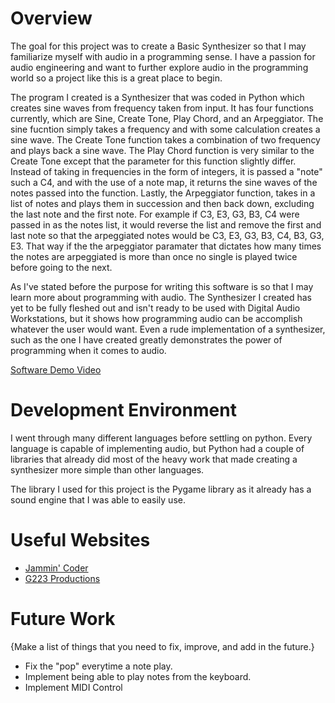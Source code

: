 # Overview

The goal for this project was to create a Basic Synthesizer so that I may familiarize myself with audio in a programming sense. I have a passion for audio engineering and want to further explore audio in the programming world so
a project like this is a great place to begin.

The program I created is a Synthesizer that was coded in Python which creates sine waves from frequency taken from input. It has four functions currently, which are Sine, Create Tone, Play Chord, and an Arpeggiator. The sine fucntion
 simply takes a frequency and with some calculation creates a sine wave. The Create Tone function takes a combination of two frequency and plays back a sine wave. The Play Chord function is very similar to the Create Tone except that 
 the parameter for this function slightly differ. Instead of taking in frequencies in the form of integers, it is passed a "note" such a C4, and with the use of a note map, it returns the sine waves of the notes passed into the function.
 Lastly, the Arpeggiator function, takes in a list of notes and plays them in succession and then back down, excluding the last note and the first note. For example if C3, E3, G3, B3, C4 were passed in as the notes list, it would reverse 
 the list and remove the first and last note so that the arpeggiated notes would be C3, E3, G3, B3, C4, B3, G3, E3. That way if the the arpeggiator paramater that dictates how many times the notes are arpeggiated is more than once
 no single is played twice before going to the next.

As I've stated before the purpose for writing this software is so that I may learn more about programming with audio. The Synthesizer I created has yet to be fully fleshed out and isn't ready to be used with Digital Audio Workstations, 
but it shows how programming audio can be accomplish whatever the user would want. Even a rude implementation of a synthesizer, such as the one I have created greatly demonstrates the power of programming when it comes to audio.


[Software Demo Video](https://youtu.be/BCesJWzrnzE?si=9Hqu9hX18z22J6DZ)

# Development Environment

I went through many different languages before settling on python. Every language is capable of implementing audio, but Python had a couple of libraries that already did most of the heavy work that made creating a synthesizer 
more simple than other languages.

The library I used for this project is the Pygame library as it already has a sound engine that I was able to easily use. 


# Useful Websites

- [Jammin' Coder](https://www.youtube.com/watch?v=egW_J4et4HA)
- [G223 Productions](https://www.youtube.com/watch?v=fp1Snqq9ovw&t=1s)

# Future Work

{Make a list of things that you need to fix, improve, and add in the future.}

- Fix the "pop" everytime a note play. 
- Implement being able to play notes from the keyboard.
- Implement MIDI Control
